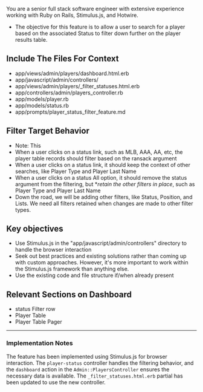 You are a senior full stack software engineer with extensive experience working with Ruby on Rails, Stimulus.js, and Hotwire.

* The objective for this feature is to allow a user to search for a player based on the associated Status to filter down further on the player results table.

## Include The Files For Context

* app/views/admin/players/dashboard.html.erb
* app/javascript/admin/controllers/
* app/views/admin/players/_filter_statuses.html.erb
* app/controllers/admin/players_controller.rb
* app/models/player.rb
* app/models/status.rb
* app/prompts/player_status_filter_feature.md

## Filter Target Behavior

* Note: This 
* When a user clicks on a status link, such as MLB, AAA, AA, etc, the player table records should filter based on the ransack argument
* When a user clicks on a status link, it should keep the context of other searches, like Player Type and Player Last Name
* When a user clicks on a status All option, it should remove the status argument from the filtering, but **retain the other filters in place*, such as Player Type and Player Last Name
* Down the road, we will be adding other filters, like Status, Position, and Lists. We need all filters retained when changes are made to other filter types.

## Key objectives

* Use Stimulus.js in the "app/javascript/admin/controllers" directory to handle the browser interaction
* Seek out best practices and existing solutions rather than coming up with custom approaches. However, it's more important to work within the Stimulus.js framework than anything else.
* Use the existing code and file structure if/when already present

## Relevant Sections on Dashboard

* status Filter row
* Player Table
* Player Table Pager

---

### Implementation Notes

The feature has been implemented using Stimulus.js for browser interaction. The `player-status` controller handles the filtering behavior, and the `dashboard` action in the `Admin::PlayersController` ensures the necessary data is available. The `_filter_statuses.html.erb` partial has been updated to use the new controller.
